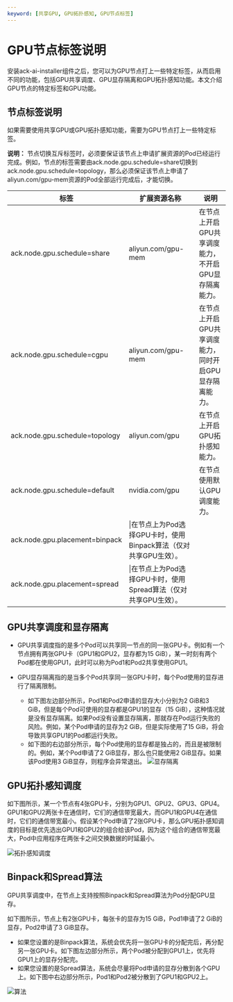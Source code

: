 ```yaml
---
keyword: [共享GPU, GPU拓扑感知, GPU节点标签]
---
```


# GPU节点标签说明

安装ack-ai-installer组件之后，您可以为GPU节点打上一些特定标签，从而启用不同的功能，包括GPU共享调度、GPU显存隔离和GPU拓扑感知功能。本文介绍GPU节点的特定标签和GPU功能。

## 节点标签说明

如果需要使用共享GPU或GPU拓扑感知功能，需要为GPU节点打上一些特定标签。

**说明：** 节点切换互斥标签时，必须要保证该节点上申请扩展资源的Pod已经运行完成。例如，节点的标签需要由ack.node.gpu.schedule=share切换到ack.node.gpu.schedule=topology，那么必须保证该节点上申请了aliyun.com/gpu-mem资源的Pod全部运行完成后，才能切换。

|标签|扩展资源名称|说明|
|--|------|--|
|ack.node.gpu.schedule=share|aliyun.com/gpu-mem|在节点上开启GPU共享调度能力，不开启GPU显存隔离能力。|
|ack.node.gpu.schedule=cgpu|aliyun.com/gpu-mem|在节点上开启GPU共享调度能力，同时开启GPU显存隔离能力。|
|ack.node.gpu.schedule=topology|aliyun.com/gpu|在节点上开启GPU拓扑感知能力。|
|ack.node.gpu.schedule=default|nvidia.com/gpu|在节点使用默认GPU调度能力。|
|ack.node.gpu.placement=binpack|\\|在节点上为Pod选择GPU卡时，使用Binpack算法（仅对共享GPU生效）。|
|ack.node.gpu.placement=spread|\\|在节点上为Pod选择GPU卡时，使用Spread算法（仅对共享GPU生效）。|

## GPU共享调度和显存隔离

-   GPU共享调度指的是多个Pod可以共享同一节点的同一张GPU卡。例如有一个节点拥有两张GPU卡（GPU1和GPU2，显存都为15 GiB），某一时刻有两个Pod都在使用GPU1，此时可以称为Pod1和Pod2共享使用GPU1。
-   GPU显存隔离指的是当多个Pod共享同一张GPU卡时，每个Pod使用的显存进行了隔离限制。

    -   如下图左边部分所示，Pod1和Pod2申请的显存大小分别为2 GiB和3 GiB，但是每个Pod可使用的显存都是GPU1的显存（15 GiB），这种情况就是没有显存隔离。如果Pod没有设置显存隔离，那就存在Pod运行失败的风险。例如，某个Pod申请的显存为2 GiB，但是实际使用了15 GiB，将会导致共享GPU1的Pod都运行失败。
    -   如下图的右边部分所示，每个Pod使用的显存都是独占的，而且是被限制的。例如，某个Pod申请了2 GiB显存，那么也只能使用2 GiB显存。如果该Pod使用3 GiB显存，则程序会异常退出。
    ![显存隔离](https://static-aliyun-doc.oss-accelerate.aliyuncs.com/assets/img/zh-CN/7486936061/p185643.png)


## GPU拓扑感知调度

如下图所示，某一个节点有4张GPU卡，分别为GPU1、GPU2、GPU3、GPU4。GPU1和GPU2两张卡在通信时，它们的通信带宽最大，而GPU1和GPU4在通信时，它们的通信带宽最小。假设某个Pod申请了2张GPU卡，那么GPU拓扑感知调度的目标是优先选出GPU1和GPU2的组合给该Pod，因为这个组合的通信带宽最大，Pod中应用程序在两张卡之间交换数据的时延最小。

![拓扑感知调度](https://static-aliyun-doc.oss-accelerate.aliyuncs.com/assets/img/zh-CN/7486936061/p185646.png)

## Binpack和Spread算法

GPU共享调度中，在节点上支持按照Binpack和Spread算法为Pod分配GPU显存。

如下图所示，节点上有2张GPU卡，每张卡的显存为15 GiB，Pod1申请了2 GiB的显存，Pod2申请了3 GiB显存。

-   如果您设置的是Binpack算法，系统会优先将一张GPU卡的分配完后，再分配另一张GPU卡。如下图左边部分所示，两个Pod被分配到GPU1上，优先将GPU1上的显存分配完。
-   如果您设置的是Spread算法，系统会尽量将Pod申请的显存分散到各个GPU上。如下图中右边部分所示，Pod1和Pod2被分散到了GPU1和GPU2上。

![算法](https://static-aliyun-doc.oss-accelerate.aliyuncs.com/assets/img/zh-CN/7486936061/p185649.png)

